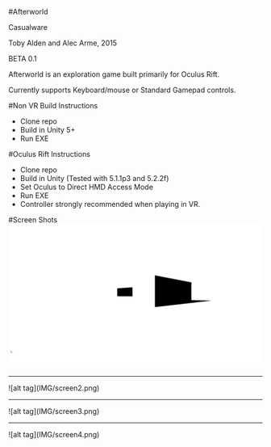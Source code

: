 #Afterworld

Casualware

Toby Alden and Alec Arme, 2015

BETA 0.1

Afterworld is an exploration game built primarily for Oculus Rift.

Currently supports Keyboard/mouse or Standard Gamepad controls.


#Non VR Build Instructions
- Clone repo
- Build in Unity 5+
- Run EXE

#Oculus Rift Instructions
- Clone repo
- Build in Unity (Tested with 5.1.1p3 and 5.2.2f)
- Set Oculus to Direct HMD Access Mode
- Run EXE
- Controller strongly recommended when playing in VR.


#Screen Shots
![alt tag](IMG/screen1.png)
<hr>
![alt tag](IMG/screen2.png)
<hr>
![alt tag](IMG/screen3.png)
<hr>
![alt tag](IMG/screen4.png)
